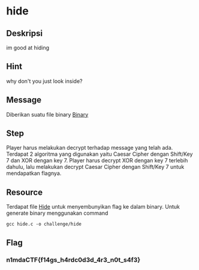 # hide

## Deskripsi
im good at hiding

## Hint
why don't you just look inside?

## Message
Diberikan suatu file binary [Binary](challenge/hide)

## Step
Player harus melakukan decrypt terhadap message yang telah ada. Terdapat 2 algoritma yang digunakan yaitu Caesar Cipher dengan Shift/Key 7 dan XOR dengan key 7. Player harus decrypt XOR dengan key 7 terlebih dahulu, lalu melakukan decrypt Caesar Cipher dengan Shift/Key 7 untuk mendapatkan flagnya.

## Resource
Terdapat file [Hide](source/hide.c) untuk menyembunyikan flag ke dalam binary. Untuk generate binary menggunakan command 
```shell
gcc hide.c -o challenge/hide
```

## Flag
### n1mdaCTF{f14gs_h4rdc0d3d_4r3_n0t_s4f3}